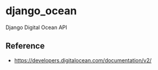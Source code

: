 # django_ocean
Django Digital Ocean API

## Reference
- https://developers.digitalocean.com/documentation/v2/